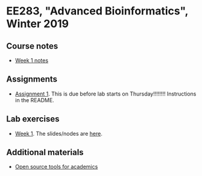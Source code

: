 # EE283, "Advanced Bioinformatics", Winter 2019

## Course notes

* [Week 1 notes](Week1Lecture.md)

## Assignments

* [Assignment 1](https://github.com/ThorntonLab/AdvInformatics2019Assignment1).  This is due before lab starts on
  Thursday!!!!!!!!  Instructions in the README.

## Lab exercises

* [Week 1](Lab1.md).  The slides/nodes are [here](tidyverse.md).

## Additional materials

* [Open source tools for academics](oss.md)
